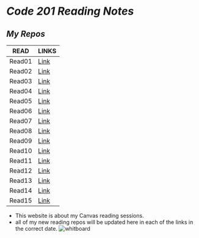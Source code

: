 # _Code 201 Reading Notes_
## ***My Repos***

|**READ**|**LINKS**|
|--------|-------|
|Read01  |  [Link](https://x-anas-x.github.io/reading-notes/read01)|
|Read02|[Link](https://x-anas-x.github.io/reading-notes/class-02)|
|Read03|[Link](https://x-anas-x.github.io/reading-notes/class-03)|
|Read04|[Link](https://x-anas-x.github.io/reading-notes/class-04)|
|Read05|[Link](https://x-anas-x.github.io/reading-notes/class-05)|
|Read06|[Link](https://x-anas-x.github.io/reading-notes/class-06)|
|Read07|[Link](https://x-anas-x.github.io/reading-notes/class-07)|
|Read08|[Link](https://x-anas-x.github.io/reading-notes/class-08)|
|Read09|[Link](https://x-anas-x.github.io/reading-notes/class-09)|
|Read10|[Link](https://x-anas-x.github.io/reading-notes/class-10)|
|Read11|[Link]()|
|Read12|[Link]()|
|Read13|[Link]()|
|Read14|[Link]()|
|Read15|[Link]()|
 
 
- This website is about my Canvas reading sessions.
- all of my new reading repos will be updated here in each of the links in the correct date.
![whitboard](https://ibb.co/hdM6c4L)
